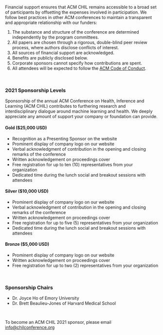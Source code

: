 Financial support ensures that ACM CHIL remains accessible to a broad set of participants by offsetting the expenses involved in participation. We follow best practices in other ACM conferences to maintain a transparent and appropriate relationship with our funders:

1. The substance and structure of the conference are determined independently by the program committees.
2. All papers are chosen through a rigorous, double-blind peer review process, where authors disclose conflicts of interest.
3. All sources of financial support are acknowledged.
4. Benefits are publicly disclosed below.
5. Corporate sponsors cannot specify how contributions are spent.
6. All attendees will be expected to follow the [ACM Code of Conduct](https://www.acm.org/code-of-ethics).

<br />

### 2021 Sponsorship Levels

Sponsorship of the annual ACM Conference on Health, Inference and Learning (ACM CHIL) contributes to furthering research and interdisciplinary dialogue around machine learning and health. We deeply appreciate any amount of support your company or foundation can provide.
<br />

#### Gold ($25,000 USD)
- Recognition as a Presenting Sponsor on the website
- Prominent display of company logo on our website
- Verbal acknowledgment of contribution in the opening and closing remarks of the conference
- Written acknowledgement on proceedings cover
- Free registration for up to ten (10) representatives from your organization
- Dedicated time during the lunch social and breakout sessions with attendees

#### Silver ($10,000 USD)
- Prominent display of company logo on our website
- Verbal acknowledgment of contribution in the opening and closing remarks of the conference
- Written acknowledgement on proceedings cover
- Free registration for up to five (5) representatives from your organization
- Dedicated time during the lunch social and breakout sessions with attendees

#### Bronze ($5,000 USD)
- Prominent display of company logo on our website
- Written acknowledgement on proceedings cover
- Free registration for up to two (2) representatives from your organization

<br />

### Sponsorship Chairs
- Dr. Joyce Ho of Emory University
- Dr. Brett Beaulieu-Jones of Harvard Medical School

<br />

To become an ACM CHIL 2021 sponsor, please email [info@chilconference.org](mailto:info@chilconference.org)
